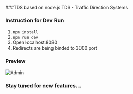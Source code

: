 ###TDS based on node.js
TDS - Traffic Direction Systems

### Instruction for Dev Run 
1. `npm install`
2. `npm run dev`
3. Open localhost:8080
4. Redirects are being binded to 3000 port

### Preview
![Admin](http://i.imgur.com/XgQopYJ.png?1)

### Stay tuned for new features...